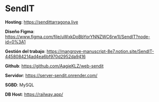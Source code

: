 # SendIT

**Hosting**: <https://sendittarragona.live>

**Diseño Figma**: <https://www.figma.com/file/uWxkDoBbYorYNNZWC6rw1I/SendIT?node-id=0%3A1>

**Gestión del trabajo**: <https://mangrove-manuscript-8e7.notion.site/SendIT-4458084214ad4ea6bf970d2952da9416>

**Github**: <https://github.com/AagieKLZ/web-sendit>

**Servidor**: <https://server-sendit.onrender.com/>

**SGBD**: MySQL

**DB Host**: <https://railway.app/>
